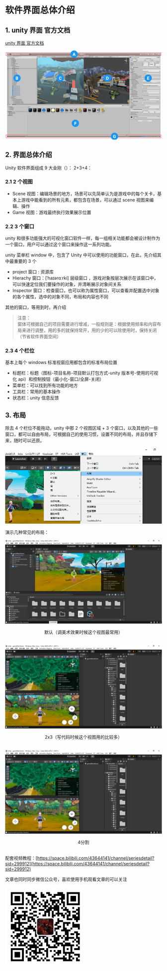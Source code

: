 # 软件界面总体介绍

## 1. unity 界面 官方文档

[unity 界面 官方文档](https://docs.unity3d.com/cn/current/Manual/UsingTheEditor.html)

![](../../imgs/unity_界面总介.png)

## 2. 界面总体介绍

Unity 软件界面组成 9 大金刚（）： 2+3+4：

### 2.1 2 个视图

- Scene 视图：编辑场景的地方，场景可以先简单认为是游戏中的每个关卡，基本上游戏中能看到的所有元素，都包含在场景，可以通过 scene 视图来编辑、操作
- Game 视图：游戏最终执行效果展示位置

### 2.2 3 个窗口

unity 和很多功能强大的可视化窗口软件一样，每一组相关功能都会被设计制作为一个窗口，用户可以通过这个窗口来操作这一系列功能。

unity 菜单栏 window 中，包含了 Unity 中可以使用的功能窗口，在此，先介绍其中最重要的 3 个

- project 窗口 : 资源库
- Hierachy 窗口：[ˈhaɪərɑːrki] 层级窗口 ，游戏对象按层次展示在该窗口中，可以快速定位我们要操作的对象，并清晰展示对象间关系
- Inspector 窗口：检查窗口，也可以称为属性窗口，可以查看并配置选中对象的各个属性，选中的对象不同，布局和内容也不同

其他的窗口，等用到时，再介绍

> 注意：  
> 窗体可根据自己的项目需要进行增减，一般规则是：根据使用频率和内容布局来进行调整，用的多的就保持常开，用的少的可以除使用时，保持关闭（节省软件界面空间）

### 2.3 4 个栏位

基本上每个 windows 标准视窗应用都包含的标准布局位置

- 标题栏：标题（图标-项目名称-项目默认打包方式-unity 版本号-使用的可视化 api）和控制按钮（最小化-窗口/全屏-关闭）
- 菜单栏：可以找到所有功能的地方
- 工具栏：常用的基本操作
- 状态栏：unity 信息反馈

## 3. 布局

除去 4 个栏位不能拖动，unity 中那 2 个视图区域 + 3 个窗口，以及其他的一些窗口，都可以自由布局，可根据自己的使用习惯，设置不同的布局，并且存储下来，随时可以还原。

![](../../imgs/unity_EditorLayout_01.png)

演示几种常见的布局：

![](../../imgs/unity_EditorLayout_02.png)
<center>默认（调美术效果时候这个视图最常用）</center>

</br>

![](../../imgs/unity_EditorLayout_03.png)
<center>2x3（写代码时候这个视图用的比较多）</center>

</br>

![](../../imgs/unity_EditorLayout_03.png)
<center>4分割</center>

</br>

配套视频教程：[https://space.bilibili.com/43644141/channel/seriesdetail?sid=299912](https://space.bilibili.com/43644141/channel/seriesdetail?sid=299912)

文章也同时同步微信公众号，喜欢使用手机观看文章的可以关注

![](../../imgs/微信公众号二维码.jpg)
